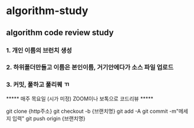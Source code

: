 # algorithm-study
## algorithm code review study

### 1. 개인 이름의 브런치 생성
### 2. 하위폴더만들고 이름은 본인이름, 거기안에다가 소스 파일 업로드
### 3. 커밋, 풀하고 풀리퀘 ㄲ


***** 매주 목요일 (시가 미정) ZOOM이나 보톡으로 코드리뷰 *****


git clone {http주소}
git checkout -b {브랜치명}
git add -A
git commit -m"메세지 입력"
git push origin {브랜치명}
